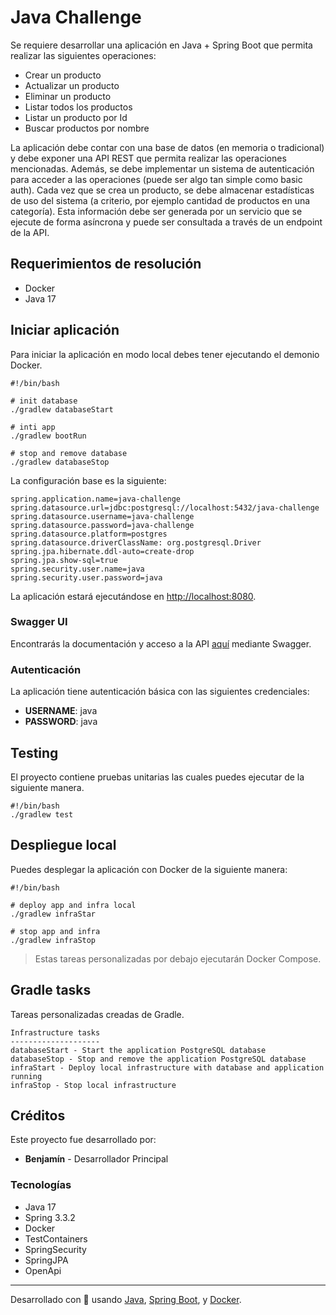 # Java Challenge

Se requiere desarrollar una aplicación en Java + Spring Boot que permita realizar las siguientes operaciones:

- Crear un producto
- Actualizar un producto
- Eliminar un producto
- Listar todos los productos
- Listar un producto por Id
- Buscar productos por nombre

La aplicación debe contar con una base de datos (en memoria o tradicional) y debe exponer una API REST que permita realizar las operaciones mencionadas. Además, se debe implementar un sistema de autenticación para acceder a las operaciones (puede ser algo tan simple como basic auth).
Cada vez que se crea un producto, se debe almacenar estadísticas de uso del sistema (a criterio, por ejemplo cantidad de productos en una categoría). Esta información debe ser generada por un servicio que se ejecute de forma asíncrona y puede ser consultada a través de un endpoint de la API.

## Requerimientos de resolución

- Docker
- Java 17

## Iniciar aplicación

Para iniciar la aplicación en modo local debes tener ejecutando el demonio Docker.


```shell
#!/bin/bash

# init database
./gradlew databaseStart

# inti app
./gradlew bootRun

# stop and remove database
./gradlew databaseStop

```

La configuración base es la siguiente:

```text
spring.application.name=java-challenge
spring.datasource.url=jdbc:postgresql://localhost:5432/java-challenge
spring.datasource.username=java-challenge
spring.datasource.password=java-challenge
spring.datasource.platform=postgres
spring.datasource.driverClassName: org.postgresql.Driver
spring.jpa.hibernate.ddl-auto=create-drop
spring.jpa.show-sql=true
spring.security.user.name=java
spring.security.user.password=java
```
La aplicación estará ejecutándose en [http://localhost:8080](http://localhost:8080).


### Swagger UI

Encontrarás la documentación y acceso a la API [aquí](http://localhost:8080/swagger-ui/index.html) mediante Swagger.

### Autenticación

La aplicación tiene autenticación básica con las siguientes credenciales:

- **USERNAME**: java
- **PASSWORD**: java

## Testing

El proyecto contiene pruebas unitarias las cuales puedes ejecutar de la siguiente manera.

```shell
#!/bin/bash
./gradlew test
```

## Despliegue local

Puedes desplegar la aplicación con Docker de la siguiente manera:

```shell
#!/bin/bash

# deploy app and infra local
./gradlew infraStar

# stop app and infra
./gradlew infraStop

```

> Estas tareas personalizadas por debajo ejecutarán Docker Compose.

## Gradle tasks

Tareas personalizadas creadas de Gradle.

```text
Infrastructure tasks
--------------------
databaseStart - Start the application PostgreSQL database
databaseStop - Stop and remove the application PostgreSQL database
infraStart - Deploy local infrastructure with database and application running
infraStop - Stop local infrastructure
```
## Créditos

Este proyecto fue desarrollado por:

- **Benjamín** - Desarrollador Principal

### Tecnologías
- Java 17
- Spring 3.3.2
- Docker
- TestContainers
- SpringSecurity
- SpringJPA
- OpenApi

---

Desarrollado con 💙 usando [Java](https://www.java.com), [Spring Boot](https://spring.io/projects/spring-boot), y [Docker](https://www.docker.com). 

